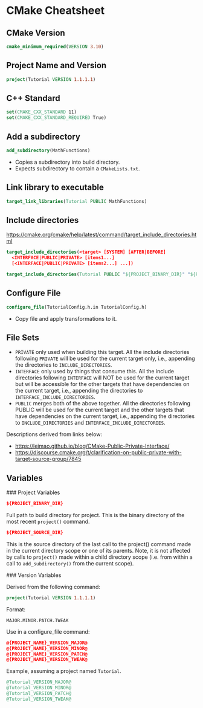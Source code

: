 # CMake Cheatsheet

## CMake Version

```cmake
cmake_minimum_required(VERSION 3.10)
```

## Project Name and Version

```cmake
project(Tutorial VERSION 1.1.1.1)
```

## C++ Standard

```cmake
set(CMAKE_CXX_STANDARD 11)
set(CMAKE_CXX_STANDARD_REQUIRED True)
```

## Add a subdirectory

```cmake
add_subdirectory(MathFunctions)
```

* Copies a subdirectory into build directory.
* Expects subdirectory to contain a `CMakeLists.txt`.

## Link library to executable

```cmake
target_link_libraries(Tutorial PUBLIC MathFunctions)
```

## Include directories

https://cmake.org/cmake/help/latest/command/target_include_directories.html

```cmake
target_include_directories(<target> [SYSTEM] [AFTER|BEFORE]
  <INTERFACE|PUBLIC|PRIVATE> [items1...]
  [<INTERFACE|PUBLIC|PRIVATE> [items2...] ...])
```

```cmake
target_include_directories(Tutorial PUBLIC "${PROJECT_BINARY_DIR}" "${PROJECT_SOURCE_DIR}/MathFunctions")
```

## Configure File

```cmake
configure_file(TutorialConfig.h.in TutorialConfig.h)
```

* Copy file and apply transformations to it.

## File Sets

* `PRIVATE` only used when building this target. All the include directories following `PRIVATE` will be used for the current target only, i.e., appending the directories to `INCLUDE_DIRECTORIES`.
* `INTERFACE` only used by things that consume this. All the include directories following `INTERFACE` will NOT be used for the current target but will be accessible for the other targets that have dependencies on the current target, i.e., appending the directories to `INTERFACE_INCLUDE_DIRECTORIES`.
* `PUBLIC` merges both of the above together. All the directories following PUBLIC will be used for the current target and the other targets that have dependencies on the current target, i.e., appending the directories to `INCLUDE_DIRECTORIES` and `INTERFACE_INCLUDE_DIRECTORIES`.

Descriptions derived from links below:

* https://leimao.github.io/blog/CMake-Public-Private-Interface/
* https://discourse.cmake.org/t/clarification-on-public-private-with-target-source-group/7845

## Variables

### Project Variables

```cmake
${PROJECT_BINARY_DIR}
```

Full path to build directory for project. This is the binary directory of the most recent `project()` command.

```cmake
${PROJECT_SOURCE_DIR}
```

This is the source directory of the last call to the project() command made in the current directory scope or one of its parents. Note, it is not affected by calls to `project()` made within a child directory scope (i.e. from within a call to `add_subdirectory()` from the current scope).

### Version Variables

Derived from the following command:

```cmake
project(Tutorial VERSION 1.1.1.1)
```

Format:

```
MAJOR.MINOR.PATCH.TWEAK
```

Use in a configure_file command:

```cmake
@{PROJECT_NAME}_VERSION_MAJOR@
@{PROJECT_NAME}_VERSION_MINOR@
@{PROJECT_NAME}_VERSION_PATCH@
@{PROJECT_NAME}_VERSION_TWEAK@
```

Example, assuming a project named `Tutorial`.

```cmake
@Tutorial_VERSION_MAJOR@
@Tutorial_VERSION_MINOR@
@Tutorial_VERSION_PATCH@
@Tutorial_VERSION_TWEAK@
```
